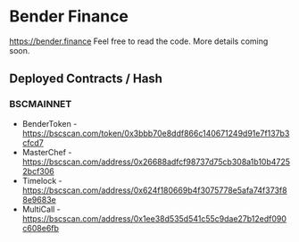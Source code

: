 # Bender Finance

https://bender.finance Feel free to read the code. More details coming soon.

## Deployed Contracts / Hash

### BSCMAINNET

- BenderToken - https://bscscan.com/token/0x3bbb70e8ddf866c140671249d91e7f137b3cfcd7
- MasterChef - https://bscscan.com/address/0x26688adfcf98737d75cb308a1b10b47252bcf306
- Timelock - https://bscscan.com/address/0x624f180669b4f3075778e5afa74f373f88e9683e
- MultiCall - https://bscscan.com/address/0x1ee38d535d541c55c9dae27b12edf090c608e6fb
